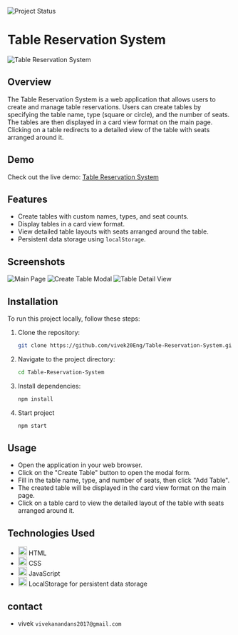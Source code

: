 ![Project Status](https://img.shields.io/badge/Status-In%20Progress-yellow)

# Table Reservation System

![Table Reservation System](screenshoot1.png) 

## Overview

The Table Reservation System is a web application that allows users to create and manage table reservations. Users can create tables by specifying the table name, type (square or circle), and the number of seats. The tables are then displayed in a card view format on the main page. Clicking on a table redirects to a detailed view of the table with seats arranged around it.

## Demo

Check out the live demo: [Table Reservation System](https://table-reservation-system.vercel.app/)

## Features

- Create tables with custom names, types, and seat counts.
- Display tables in a card view format.
- View detailed table layouts with seats arranged around the table.
- Persistent data storage using `localStorage`.

## Screenshots

<!-- Add relevant screenshots of your project -->
![Main Page](screenshot.png)
![Create Table Modal](_screenshot.png)
![Table Detail View](_view_screenshot.png)

## Installation

To run this project locally, follow these steps:

1. Clone the repository:
   ```bash
   git clone https://github.com/vivek20Eng/Table-Reservation-System.git
2. Navigate to the project directory:
    ```bash
    cd Table-Reservation-System
    ```
3. Install dependencies:
    ```bash
    npm install
    ```
4. Start project
    ```bash
    npm start 
    ```

## Usage
- Open the application in your web browser.
- Click on the "Create Table" button to open the modal form.
- Fill in the table name, type, and number of seats, then click "Add Table".
- The created table will be displayed in the card view format on the main page.
- Click on a table card to view the detailed layout of the table with seats arranged around it.

## Technologies Used

- <img src="https://cdn.jsdelivr.net/npm/programming-languages-logos/src/html/html.png" height="20px" alt="HTML"> HTML
- <img src="https://cdn.jsdelivr.net/npm/programming-languages-logos/src/css/css.png" height="20px" alt="CSS"> CSS
- <img src="https://cdn.jsdelivr.net/npm/programming-languages-logos/src/javascript/javascript.png" height="20px" alt="JavaScript"> JavaScript
- <img src="https://cdn.jsdelivr.net/npm/programming-languages-logos/src/javascript/javascript.png" height="20px" alt="LocalStorage"> LocalStorage for persistent data storage

## contact
- vivek
`vivekanandans2017@gmail.com`
